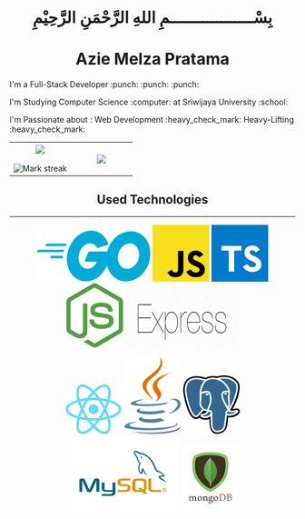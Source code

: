 # <p align="center">بِسْــــــــــــــــــمِ اللهِ الرَّحْمَنِ الرَّحِيْمِ</p>

<h1 align="center">Azie Melza Pratama</h2>

<p>
I'm a Full-Stack Developer :punch: :punch: :punch:
</p>

<p>
I'm Studying Computer Science :computer: at Sriwijaya University :school:
</p>

<p>
I'm Passionate about : Web Development :heavy_check_mark: Heavy-Lifting :heavy_check_mark:
</p>

<!--- stats & Trophy (start) -->
<p align="center">
  <!--- stats (start) -->
<table align="center">
<tr border="none">
<td width="50%" align="center">
  
  <img  align="center"  src="https://github-readme-stats.vercel.app/api?username=aziemp66&theme=radical&show_icons=true&count_private=true" />
  <br></br>
  <img  title="🔥 Get streak stats for your profile at git.io/streak-stats" alt="Mark streak" src="https://github-readme-streak-stats.herokuapp.com/?user=aziemp66&theme=radical&hide_border=false" /> 
</td>

<td width="50%" align="center">

  <img  align="center"  src="https://github-readme-stats.anuraghazra1.vercel.app/api/top-langs/?username=aziemp66&theme=radical&exclude_repo=dotfiles,si-biji&hide=ejs,html,pug,css,scss&hide_border=false&no-bg=true&no-frame=true&langs_count=10"/>
  
  </td>
</tr>
</table>
<!--- stats (end) -->

<h2 align="center">Used Technologies</h3>

---

<p align="center">
<img  src="images/Go.png" width="200px" height="90px" />
<img  src="images/Javascript.png" width="100px"  />
<img  src="images/Typescript.svg" width="100px" />
<img  src="images/Node.js.png" width="100px"  />
<img  src="images/Express-White-Background.png" width="200px" height="100px" />
</p>

<p align="center">
<img  src="images/React.png" width="100px" />
<img  src="images/java.png" width="100px" />
<img src="images/Postgresql_elephant.svg.png" width="100px" />
<img  src="images/MySQL.png" width="200px" />
<img  src="images/MongoDB.png" width="100px" />
</p>
